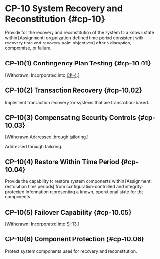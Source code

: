 # CP-10 System Recovery and Reconstitution {#cp-10}

Provide for the recovery and reconstitution of the system to a known state within [Assignment: organization-defined time period consistent with recovery time and recovery point objectives] after a disruption, compromise, or failure.

## CP-10(1) Contingency Plan Testing {#cp-10.01}

[Withdrawn: Incorporated into [CP-4](../cp/cp-04#cp-04).]

## CP-10(2) Transaction Recovery {#cp-10.02}

Implement transaction recovery for systems that are transaction-based.

## CP-10(3) Compensating Security Controls {#cp-10.03}

[Withdrawn.Addressed through tailoring.]

Addressed through tailoring.

## CP-10(4) Restore Within Time Period {#cp-10.04}

Provide the capability to restore system components within [Assignment: restoration time periods] from configuration-controlled and integrity-protected information representing a known, operational state for the components.

## CP-10(5) Failover Capability {#cp-10.05}

[Withdrawn: Incorporated into [SI-13](../si/si-13#si-13).]

## CP-10(6) Component Protection {#cp-10.06}

Protect system components used for recovery and reconstitution.

